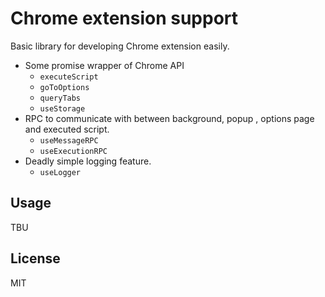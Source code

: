 # Chrome extension support

Basic library for developing Chrome extension easily.

- Some promise wrapper of Chrome API
  - `executeScript`
  - `goToOptions`
  - `queryTabs`
  - `useStorage`
- RPC to communicate with between background, popup , options page and executed script.
  - `useMessageRPC`
  - `useExecutionRPC`
- Deadly simple logging feature.
  - `useLogger`

## Usage

TBU

## License

MIT
